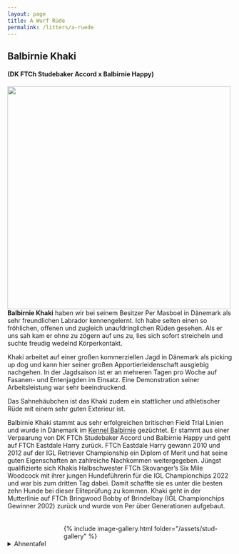 ```yaml
---
layout: page
title: A Wurf Rüde
permalink: /litters/a-ruede
---
```


## Balbirnie Khaki
#### (DK FTCh Studebaker Accord x Balbirnie Happy)

<img src="https://www.balbirnie.dk/images/images_hunde/Khaki_20151220_01.JPG" width="500" style="float:left; margin-right:3%">
 
**Balbirnie Khaki** haben wir bei seinem Besitzer Per Masboel in Dänemark als sehr freundlichen Labrador kennengelernt. Ich habe selten einen so fröhlichen, offenen und zugleich unaufdringlichen Rüden gesehen. Als er uns sah kam er ohne zu zögern auf uns zu, lies sich sofort streicheln und suchte freudig wedelnd Körperkontakt. 

Khaki arbeitet auf einer großen kommerziellen Jagd in Dänemark als picking up dog und kann hier seiner großen Apportierleidenschaft ausgiebig nachgehen. In der Jagdsaison ist er an mehreren Tagen pro Woche auf Fasanen- und Entenjagden im Einsatz. Eine Demonstration seiner Arbeitsleistung war sehr beeindruckend. 

Das Sahnehäubchen ist das Khaki zudem ein stattlicher und athletischer Rüde mit einem sehr guten Exterieur ist.

Balbirnie Khaki stammt aus sehr erfolgreichen britischen Field Trial Linien und wurde in Dänemark im <a href="https://www.balbirnie.dk/index.html" target="_blank">Kennel Balbirnie</a> gezüchtet. 
Er stammt aus einer Verpaarung von DK FTCh Studebaker Accord und Balbirnie Happy und geht auf FTCh Eastdale Harry zurück. FTCh Eastdale Harry gewann 2010 und 2012 auf der IGL Retriever Championship ein Diplom of Merit und hat seine guten Eigenschaften an zahlreiche Nachkommen weitergegeben. 
Jüngst qualifizierte sich Khakis Halbschwester FTCh Skovanger’s Six Mile Woodcock mit ihrer jungen Hundeführerin für die IGL Championchips 2022 und war bis zum dritten Tag dabei. Damit schaffte sie es unter die besten zehn Hunde bei dieser Eliteprüfung zu kommen. 
Khaki geht in der Mutterlinie auf FTCh Bringwood Bobby of Brindelbay (IGL Championchips Gewinner 2002) zurück und wurde von Per über Generationen  aufgebaut.
 
<div style="float: right; margin-top: 20px;width:75%">
    <div>{% include image-gallery.html folder="/assets/stud-gallery" %}</div>   
</div>

<details style="clear:right"><summary>Ahnentafel</summary>
<p> 
 <table ><tbody><tr><td width="22%"><font size="2">Balbirnie Khaki</font></td><td width="78%"><table width="100%"><tbody><tr><td width="29%"><font size="2"> DK FTCh Studebaker Accord</font><img src="https://rosefield.dk/____impro/1/onewebmedia/1-_AX_9952.jpg?etag=%2229eb4-5932ccb4%22&sourceContentType=image%2Fjpeg&ignoreAspectRatio&resize=337%2B457&extract=0%2B0%2B337%2B456&quality=85" title="Studebaker Accord"></td><td width="71%"><table width="100%"><tbody><tr><td width="50%"><font size="2"> FTCh Eastdale Harry (COM IGL 2010, 2012)</font><img src="https://i.imgur.com/ybBQy7u.jpg?1"></td><td width="50%"><table width="100%"><tbody><tr><td width="100%"><font size="2"> FTCh Greenbriar Viper of Drakeshead (3rd IGL 2006)</font></td></tr><tr><td width="100%"><font size="2"> FTW Daughting Dulcie of Eastdale</font></td></tr></tbody></table></td></tr><tr><td width="50%"><font size="2"> FTCh Decies Dodge by Studebaker </font></td><td width="50%"><table width="100%"><tbody><tr><td width="100%"><font size="2"> FTCh Endacott Shelf </font></td></tr><tr><td width="100%"><font size="2"> Wendearose Lira of Decies </font></td></tr></tbody></table></td></tr></tbody></table></td></tr><tr><td width="29%"><font size="2"> Balbirnie Happy </font><img src="https://www.balbirnie.dk/images/images_hunde/happy_stor.jpg"></td><td width="71%"><table width="100%"><tbody><tr><td width="50%"><font size="2"> Greenbriar Macallan </font><img src="https://www.balbirnie.dk/images/images_hunde/Macallan_20120303.JPG"></td><td width="50%"><table width="100%"><tbody><tr><td width="100%"><font size="2"> FTCh Blackfoot Scout of Minstead </font></td></tr><tr><td width="100%"><font size="2"> Greenbriar Hebe </font></td></tr></tbody></table></td></tr><tr><td width="50%"><font size="2"> Brindlebay Pigeon of Balbirnie </font><img src="https://www.balbirnie.dk/images/images_hunde/pigeon2.jpg"></td><td width="50%"><table width="100%"><tbody><tr><td width="100%"><font size="2"> FTCH Bringwood Bobby of Brindlebay (IGL Winner 2002)</font></td></tr><tr><td width="100%"><font size="2"> Sulleyshill Penny of Brindlebay </font></td></tr></tbody></table></td></tr></tbody></table></td></tr></tbody></table></td></tr></tbody></table>
</p>
</details>
